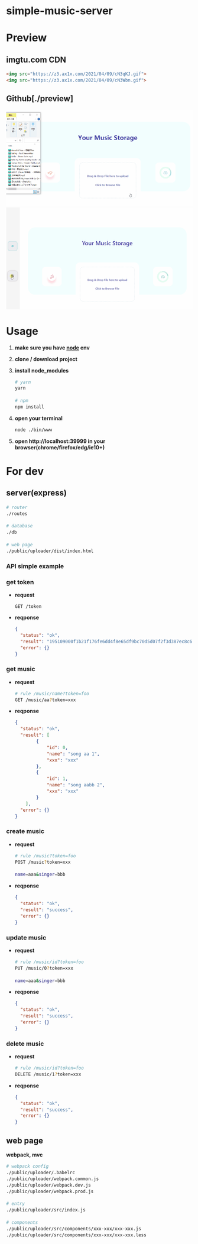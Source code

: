 # simple-music-server



# Preview

## imgtu.com CDN

```html
<img src="https://z3.ax1x.com/2021/04/09/cN3qKJ.gif">
<img src="https://z3.ax1x.com/2021/04/09/cN3Wbn.gif">
```



## Github[./preview]

<img src="./preview/uploader.gif">

<img src="./preview/form.gif">



# Usage

  1. **make sure you have [node](https://nodejs.org) env**

  2. **clone / download project**

  3. **install node_modules**

     ```bash
     # yarn
     yarn
     
     # npm
     npm install
     ```

4. **open your terminal**

   ```bash
   node ./bin/www
   ```

5. **open http://localhost:39999 in your browser(chrome/firefox/edg/ie10+)**



# For dev

## server(express)

```bash
# router
./routes

# database
./db

# web page
./public/uploader/dist/index.html
```



### API simple example

### get token 

* **request**

  ```
  GET /token
  ```

* **reqponse**

  ```json
  {
  	"status": "ok",
  	"result": "195109000f1b21f176fe6dd4f8e65df9bc70d5d07f2f3d387ec8c6faec2f9dbe",
  	"error": {}
  }
  ```



### get music 

* **request**

  ```bash
  # rule /music/name?token=foo
  GET /music/aa?token=xxx
  ```

* **reqponse**

  ```json
  {
  	"status": "ok",
  	"result": [
          {
              "id": 0,
              "name": "song aa 1",
              "xxx": "xxx"
          },
          {
              "id": 1,
              "name": "song aabb 2",
              "xxx": "xxx"
          }
      ],
  	"error": {}
  }
  ```

### create music

* **request**

  ```bash
  # rule /music?token=foo
  POST /music?token=xxx
  
  name=aaa&singer=bbb
  ```

* **reqponse**

  ```json
  {
  	"status": "ok",
  	"result": "success",
  	"error": {}
  }
  ```



### update music

* **request**

  ```bash
  # rule /music/id?token=foo
  PUT /music/0?token=xxx
  
  name=aaa&singer=bbb
  ```

* **reqponse**

  ```json
  {
  	"status": "ok",
  	"result": "success",
  	"error": {}
  }
  ```



### delete music

* **request**

  ```bash
  # rule /music/id?token=foo
  DELETE /music/1?token=xxx
  ```

* **reqponse**

  ```json
  {
  	"status": "ok",
  	"result": "success",
  	"error": {}
  }
  ```



## web page

**webpack, mvc**

```bash
# webpack config 
./public/uploader/.babelrc
./public/uploader/webpack.common.js
./public/uploader/webpack.dev.js
./public/uploader/webpack.prod.js

# entry
./public/uploader/src/index.js

# components
./public/uploader/src/components/xxx-xxx/xxx-xxx.js
./public/uploader/src/components/xxx-xxx/xxx-xxx.less
```



